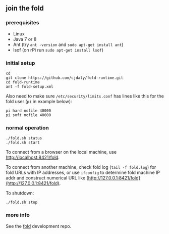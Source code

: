 ## join the fold

### prerequisites

- Linux
- Java 7 or 8
- Ant (try `ant -version` and `sudo apt-get install ant`)
- lsof (on rPi run `sudo apt-get install lsof`)

### initial setup

    cd
    git clone https://github.com/cjdaly/fold-runtime.git
    cd fold-runtime
    ant -f fold-setup.xml

Also need to make sure `/etc/security/limits.conf` has lines like this for the fold user (`pi` in example below):

    pi hard nofile 40000
    pi soft nofile 40000

### normal operation

    ./fold.sh status
    ./fold.sh start

To connect from a browser on the local machine, use [http://localhost:8421/fold](http://localhost:8421/fold).

To connect from another machine, check fold log (`tail -f fold.log`) for fold URLs with IP addresses, or use `ifconfig` to determine fold machine IP addr and construct numerical URL like [http://127.0.0.1:8421/fold](http://127.0.0.1:8421/fold).

To shutdown:

    ./fold.sh stop

### more info

See the [fold](https://github.com/cjdaly/fold) development repo.
